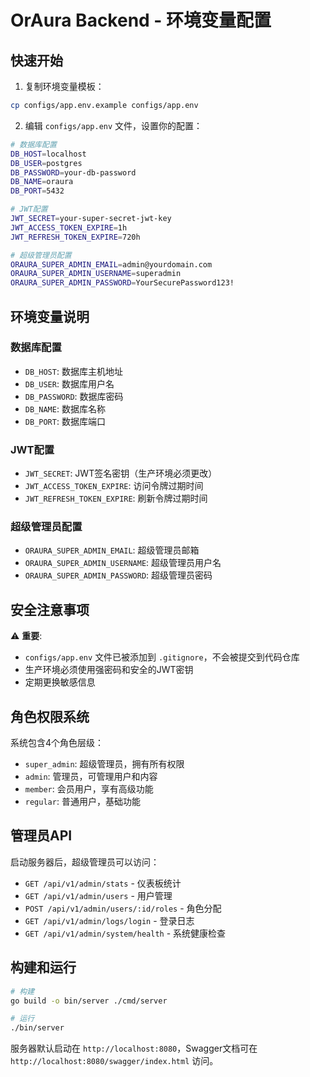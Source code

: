 # OrAura Backend - 环境变量配置

## 快速开始

1. 复制环境变量模板：
```bash
cp configs/app.env.example configs/app.env
```

2. 编辑 `configs/app.env` 文件，设置你的配置：
```bash
# 数据库配置
DB_HOST=localhost
DB_USER=postgres
DB_PASSWORD=your-db-password
DB_NAME=oraura
DB_PORT=5432

# JWT配置
JWT_SECRET=your-super-secret-jwt-key
JWT_ACCESS_TOKEN_EXPIRE=1h
JWT_REFRESH_TOKEN_EXPIRE=720h

# 超级管理员配置
ORAURA_SUPER_ADMIN_EMAIL=admin@yourdomain.com
ORAURA_SUPER_ADMIN_USERNAME=superadmin
ORAURA_SUPER_ADMIN_PASSWORD=YourSecurePassword123!
```

## 环境变量说明

### 数据库配置
- `DB_HOST`: 数据库主机地址
- `DB_USER`: 数据库用户名
- `DB_PASSWORD`: 数据库密码
- `DB_NAME`: 数据库名称
- `DB_PORT`: 数据库端口

### JWT配置
- `JWT_SECRET`: JWT签名密钥（生产环境必须更改）
- `JWT_ACCESS_TOKEN_EXPIRE`: 访问令牌过期时间
- `JWT_REFRESH_TOKEN_EXPIRE`: 刷新令牌过期时间

### 超级管理员配置
- `ORAURA_SUPER_ADMIN_EMAIL`: 超级管理员邮箱
- `ORAURA_SUPER_ADMIN_USERNAME`: 超级管理员用户名
- `ORAURA_SUPER_ADMIN_PASSWORD`: 超级管理员密码

## 安全注意事项

⚠️ **重要**: 
- `configs/app.env` 文件已被添加到 `.gitignore`，不会被提交到代码仓库
- 生产环境必须使用强密码和安全的JWT密钥
- 定期更换敏感信息

## 角色权限系统

系统包含4个角色层级：
- `super_admin`: 超级管理员，拥有所有权限
- `admin`: 管理员，可管理用户和内容
- `member`: 会员用户，享有高级功能
- `regular`: 普通用户，基础功能

## 管理员API

启动服务器后，超级管理员可以访问：
- `GET /api/v1/admin/stats` - 仪表板统计
- `GET /api/v1/admin/users` - 用户管理
- `POST /api/v1/admin/users/:id/roles` - 角色分配
- `GET /api/v1/admin/logs/login` - 登录日志
- `GET /api/v1/admin/system/health` - 系统健康检查

## 构建和运行

```bash
# 构建
go build -o bin/server ./cmd/server

# 运行
./bin/server
```

服务器默认启动在 `http://localhost:8080`，Swagger文档可在 `http://localhost:8080/swagger/index.html` 访问。
